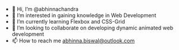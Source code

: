 - 👋 Hi, I’m @abhinnachandra
- 👀 I’m interested in gaining knowledge in Web Development
- 🌱 I’m currently learning Flexbox and CSS-Grid 
- 💞️ I’m looking to collaborate on developing dynamic animated web development
- 📫 How to reach me abhinna.biswal@outlook.com

<!---
abhinnachandra/abhinnachandra is a ✨ special ✨ repository because its `README.md` (this file) appears on your GitHub profile.
You can click the Preview link to take a look at your changes.
--->
